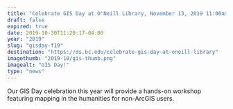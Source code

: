 ```yaml
---
title: "Celebrate GIS Day at O'Neill Library, November 13, 2019 11:00am-1:00pm"
draft: false
expired: true
date: 2019-10-30T11:20:17-04:00
year: "2019"
slug: "gisday-f19"
destination: "https://ds.bc.edu/celebrate-gis-day-at-oneill-library"
imagethumb: "2019-10/gis-thumb.png"
imagealt: "GIS Day!"
type: "news"
---
```


Our GIS Day celebration this year will provide a hands-on workshop featuring mapping in the humanities for non-ArcGIS users.